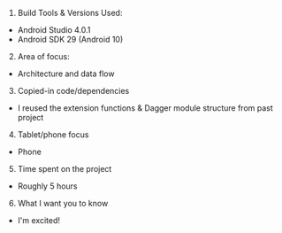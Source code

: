 1. Build Tools & Versions Used:
- Android Studio 4.0.1
- Android SDK 29 (Android 10)

2. Area of focus:
- Architecture and data flow

3. Copied-in code/dependencies
- I reused the extension functions & Dagger module structure from past project

4. Tablet/phone focus
- Phone

5. Time spent on the project
- Roughly 5 hours

6. What I want you to know
- I'm excited!